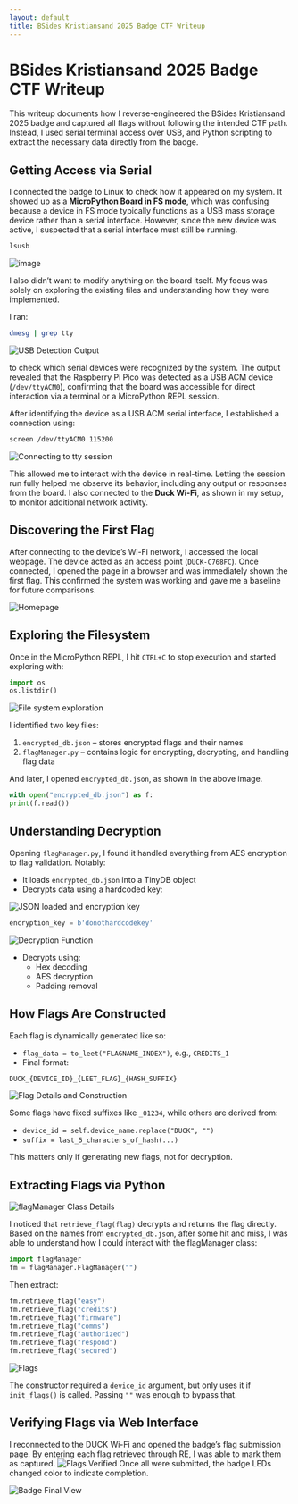 ```yaml
---
layout: default
title: BSides Kristiansand 2025 Badge CTF Writeup
---
```


# BSides Kristiansand 2025 Badge CTF Writeup

This writeup documents how I reverse-engineered the BSides Kristiansand 2025 badge and captured all flags without following the intended CTF path. Instead, I used serial terminal access over USB, and Python scripting to extract the necessary data directly from the badge.

## Getting Access via Serial

I connected the badge to Linux to check how it appeared on my system. It showed up as a **MicroPython Board in FS mode**, which was confusing because a device in FS mode typically functions as a USB mass storage device rather than a serial interface. However, since the new device was active, I suspected that a serial interface must still be running.

```bash
lsusb
```
![image](./img/lsusb.png)

I also didn’t want to modify anything on the board itself. My focus was solely on exploring the existing files and understanding how they were implemented.

I ran:

```bash
dmesg | grep tty
```
![USB Detection Output](./img/greptty.png)

to check which serial devices were recognized by the system. The output revealed that the Raspberry Pi Pico was detected as a USB ACM device (`/dev/ttyACM0`), confirming that the board was accessible for direct interaction via a terminal or a MicroPython REPL session.

After identifying the device as a USB ACM serial interface, I established a connection using:

```bash
screen /dev/ttyACM0 115200
```
![Connecting to tty session](./img/screen_connect.png)

This allowed me to interact with the device in real-time. Letting the session run fully helped me observe its behavior, including any output or responses from the board. I also connected to the **Duck Wi-Fi**, as shown in my setup, to monitor additional network activity.

## Discovering the First Flag

After connecting to the device’s Wi-Fi network, I accessed the local webpage. The device acted as an access point (`DUCK-C768FC`). Once connected, I opened the page in a browser and was immediately shown the first flag. This confirmed the system was working and gave me a baseline for future comparisons.

![Homepage](./img/badge_mainpage.png)

## Exploring the Filesystem

Once in the MicroPython REPL, I hit `CTRL+C` to stop execution and started exploring with:

```python
import os
os.listdir()
```



![File system exploration](./img/Interrupt_and_flags_details.png)

I identified two key files:

1. `encrypted_db.json` – stores encrypted flags and their names
2. `flagManager.py` – contains logic for encrypting, decrypting, and handling flag data

And later, I opened `encrypted_db.json`, as shown in the above image.
```python
with open("encrypted_db.json") as f:
print(f.read())
```

## Understanding Decryption

Opening `flagManager.py`, I found it handled everything from AES encryption to flag validation. Notably:

- It loads `encrypted_db.json` into a TinyDB object
- Decrypts data using a hardcoded key:
  
![JSON loaded and encryption key](./img/flagManager1.png)

```python
encryption_key = b'donothardcodekey'
```

![Decryption Function](./img/flagManager2.png)

- Decrypts using:
  - Hex decoding
  - AES decryption
  - Padding removal

## How Flags Are Constructed

Each flag is dynamically generated like so:

- `flag_data = to_leet("FLAGNAME_INDEX")`, e.g., `CREDITS_1`
- Final format:

```python
DUCK_{DEVICE_ID}_{LEET_FLAG}_{HASH_SUFFIX}
```
![Flag Details and Construction](./img/flagManager3.png)

Some flags have fixed suffixes like `_01234`, while others are derived from:
- `device_id = self.device_name.replace("DUCK", "")`
- `suffix = last_5_characters_of_hash(...)`

This matters only if generating new flags, not for decryption.

## Extracting Flags via Python

![flagManager Class Details](./img/flagManager4.png)

I noticed that `retrieve_flag(flag)` decrypts and returns the flag directly. Based on the names from `encrypted_db.json`, after some hit and miss, I was able to understand how I could interact with the flagManager class:

```python
import flagManager
fm = flagManager.FlagManager("")
```

Then extract:

```python
fm.retrieve_flag("easy")
fm.retrieve_flag("credits")
fm.retrieve_flag("firmware")
fm.retrieve_flag("comms")
fm.retrieve_flag("authorized")
fm.retrieve_flag("respond")
fm.retrieve_flag("secured")
```
![Flags](./img/FlagsExtracted.png)

The constructor required a `device_id` argument, but only uses it if `init_flags()` is called. Passing `""` was enough to bypass that.

## Verifying Flags via Web Interface

I reconnected to the DUCK Wi-Fi and opened the badge’s flag submission page. By entering each flag retrieved through RE, I was able to mark them as captured.
![Flags Verified](./img/Entered_Flags.png)
Once all were submitted, the badge LEDs changed color to indicate completion.

![Badge Final View](./img/Badge_finalView.jpg)


